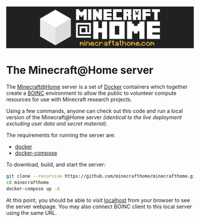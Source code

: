 ![](https://raw.githubusercontent.com/minecrafthome/branding/master/social/github-readme.png)

The Minecraft@Home server
=========================

The [Minecraft@Home](https://minecraftathome.com) server is a set of [Docker](https://docker.com) containers which together create a [BOINC](https://boinc.berkeley.edu/) environment to allow the public to volunteer compute resources for use with Minecraft research projects.

Using a few commands, anyone can check out this code and run a local version of the Minecraft@Home server _(identical to the live deployment excluding user data and secret material)_. 

The requirements for running the server are:
* [docker](https://docs.docker.com/engine/installation/)
* [docker-compose](https://docs.docker.com/compose/install/)

To download, build, and start the server:

```bash
git clone --recursive https://github.com/minecrafthome/minecrafthome.git
cd minecrafthome
docker-compose up -d
```

At this point, you should be able to visit [localhost](http://localhost:80/minecrafthome) from your browser to see the server webpage. You may also connect BOINC client to this local server using the same URL.
